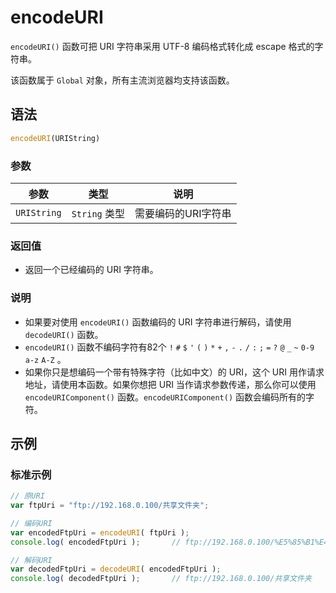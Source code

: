 # encodeURI

`encodeURI()` 函数可把 URI 字符串采用 UTF-8 编码格式转化成 escape 格式的字符串。

该函数属于 `Global` 对象，所有主流浏览器均支持该函数。

## 语法

```javascript
encodeURI(URIString)
```

### 参数

| 参数        | 类型          | 说明                |
| ----------- | ------------- | ------------------- |
| `URIString` | `String` 类型 | 需要编码的URI字符串 |

### 返回值

- 返回一个已经编码的 URI 字符串。

### 说明

- 如果要对使用 `encodeURI()` 函数编码的 URI 字符串进行解码，请使用 `decodeURI()` 函数。
- `encodeURI()` 函数不编码字符有82个 `!` `#` `$` `'` `(` `)` `*` `+` `,` `-` `.` `/` `:` `;` `=` `?` `@` `_` `~` `0-9` `a-z` `A-Z` 。
- 如果你只是想编码一个带有特殊字符（比如中文）的 URI，这个 URI 用作请求地址，请使用本函数。如果你想把 URI 当作请求参数传递，那么你可以使用 `encodeURIComponent()` 函数。`encodeURIComponent()` 函数会编码所有的字符。

## 示例

### 标准示例

```javascript
// 原URI
var ftpUri = "ftp://192.168.0.100/共享文件夹";

// 编码URI
var encodedFtpUri = encodeURI( ftpUri );
console.log( encodedFtpUri ); 		// ftp://192.168.0.100/%E5%85%B1%E4%BA%AB%E6%96%87%E4%BB%B6%E5%A4%B9 

// 解码URI
var decodedFtpUri = decodeURI( encodedFtpUri );
console.log( decodedFtpUri ); 		// ftp://192.168.0.100/共享文件夹
```

